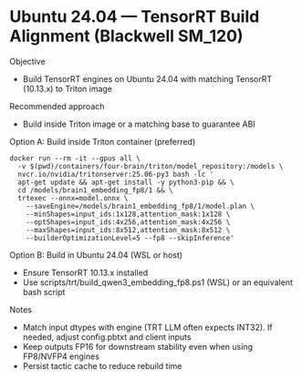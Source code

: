 # Ubuntu 24.04 — TensorRT Build Alignment (Blackwell SM_120)

Objective
- Build TensorRT engines on Ubuntu 24.04 with matching TensorRT (10.13.x) to Triton image

Recommended approach
- Build inside Triton image or a matching base to guarantee ABI

Option A: Build inside Triton container (preferred)
```
docker run --rm -it --gpus all \
  -v $(pwd)/containers/four-brain/triton/model_repository:/models \
  nvcr.io/nvidia/tritonserver:25.06-py3 bash -lc '
  apt-get update && apt-get install -y python3-pip && \
  cd /models/brain1_embedding_fp8/1 && \
  trtexec --onnx=model.onnx \
    --saveEngine=/models/brain1_embedding_fp8/1/model.plan \
    --minShapes=input_ids:1x128,attention_mask:1x128 \
    --optShapes=input_ids:4x256,attention_mask:4x256 \
    --maxShapes=input_ids:8x512,attention_mask:8x512 \
    --builderOptimizationLevel=5 --fp8 --skipInference'
```

Option B: Build in Ubuntu 24.04 (WSL or host)
- Ensure TensorRT 10.13.x installed
- Use scripts/trt/build_qwen3_embedding_fp8.ps1 (WSL) or an equivalent bash script

Notes
- Match input dtypes with engine (TRT LLM often expects INT32). If needed, adjust config.pbtxt and client inputs
- Keep outputs FP16 for downstream stability even when using FP8/NVFP4 engines
- Persist tactic cache to reduce rebuild time


